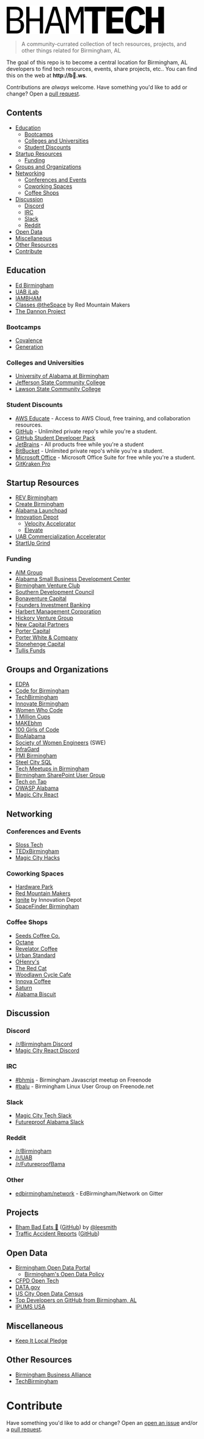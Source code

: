 ![BHAM TECH](./logo.png)

> A community-currated collection of tech resources, projects, and other things related for Birmingham, AL

The goal of this repo is to become a central location for Birmingham, AL developers to find tech resources, events, share projects, etc.. You can find this on the web at **http://b🐖.ws**.

Contributions are *always* welcome. Have something you'd like to add or change? Open a [pull request](https://github.com/wad3g/bhamtech/pulls/).

## Contents

- [Education](#education)
    - [Bootcamps](#bootcamps)
    - [Colleges and Universities](#college-and-universities)
    - [Student Discounts](#student-discounts)
- [Startup Resources](#startup-resources)
    - [Funding](#funding)
- [Groups and Organizations](#groups-and-organizations)
- [Networking](#networking)
    - [Conferences and Events](#conferences-and-events)
    - [Coworking Spaces](#cowrking-spaces)
    - [Coffee Shops](#coffeeshops)
- [Discussion](#discussion)
    - [Discord](#discord)
    - [IRC](#irc)
    - [Slack](#slack)
    - [Reddit](#reddit)
- [Open Data](#open-data)
- [Miscellaneous](#miscellaneous)
- [Other Resources](#other-resources)
- [Contribute](#contribute)

## Education
- [Ed Birmingham](https://edbirmingham.org/)
- [UAB iLab](http://www.uab.edu/innovationlab/)
- [IAMBHAM](http://workforce.innovatebham.com/i-am-bham/)
- [Classes @theSpace](https://www.redmountainmakers.org/classes-thespace/) by Red Mountain Makers
- [The Dannon Project](http://www.dannonproject.org/)

### Bootcamps
- [Covalence](https://covalence.io/locations/birmingham-alabama/)
- [Generation](https://www.generation.org/usa/)

### Colleges and Universities
- [University of Alabama at Birmingham](http://www.uab.edu/)
- [Jefferson State Community College](http://www.jeffersonstate.edu/)
- [Lawson State Community College](http://www.lawsonstate.edu/)

### Student Discounts
- [AWS Educate](https://www.awseducate.com/Registration) - Access to AWS Cloud, free training, and collaboration resources.
- [GitHub](https://education.github.com/pack) - Unlimited private repo's while you're a student.
- [GitHub Student Developer Pack](https://education.github.com/pack)
- [JetBrains](https://www.jetbrains.com/student/) - All products free while you're a student
- [BitBucket](https://bitbucket.org/product/education) - Unlimited private repo's while you're a student.
- [Microsoft Office](https://products.office.com/en-ca/student/office-in-education) - Microsoft Office Suite for free while you're a student.
- [GitKraken Pro](gitkraken.com/github-student-developer-pack)

## Startup Resources
- [REV Birmingham](http://www.revbirmingham.org/)
- [Create Birmingham](https://createbirmingham.org/)
- [Alabama Launchpad](http://alabamalaunchpad.com/)
- [Innovation Depot](https://innovationdepot.org/)
    + [Velocity Accelorator](https://innovationdepot.org/accelerate/)
    + [Elevate](https://innovationdepot.org/incubate/)
- [UAB Commercialization Accelerator](https://www.uab.edu/research/innovation/)
- [StartUp Grind](https://www.startupgrind.com/birmingham/)

### Funding
- [AIM Group](http://www.aimgr.com/)
- [Alabama Small Business Development Center](http://asbdc.org/)
- [Birmingham Venture Club](http://birminghamventure.com/)
- [Southern Development Council](http://sdcinc.org/)
- [Bonaventure Capital](http://www.bonaventurecapital.net/)
- [Founders Investment Banking](http://www.foundersib.com/)
- [Harbert Management Corporation](http://www.harbert.net/)
- [Hickory Venture Group](http://www.hvcc.com/)
- [New Capital Partners](http://www.newcapitalpartners.com/)
- [Porter Capital](https://www.portercap.net/)
- [Porter White & Company](http://pwco.com/)
- [Stonehenge Capital](http://www.stonehengecapital.com/)
- [Tullis Funds](http://www.tullisfunds.com/)

## Groups and Organizations
- [EDPA](http://www.edpa.org/)
- [Code for Birmingham](http://www.codeforbirmingham.org/)
- [TechBirmingham](https://www.techbirmingham.com/)
- [Innovate Birmingham](http://innovatebham.com/)
- [Women Who Code](https://www.womenwhocode.com/birmingham)
- [1 Million Cups](http://www.1millioncups.com/birmingham)
- [MAKEbhm](http://www.makebhm.com/)
- [100 Girls of Code](http://www.100girlsofcode.com/birmingham-al.html)
- [BioAlabama](http://bioalabama.com/)
- [Society of Women Engineers](http://www.swebham.org/) (SWE)
- [InfraGard](https://birmingham-infragard.org/)
- [PMI Birmingham](https://pmicac.org/)
- [Steel City SQL](https://www.meetup.com/SteelCitySQL/)
- [Tech Meetups in Birmingham](https://www.meetup.com/cities/us/al/birmingham/tech/)
- [Birmingham SharePoint User Group](http://www.sharepointbham.org)
- [Tech on Tap](http://techontapbham.com/)
- [OWASP Alabama](https://www.meetup.com/OWASP-Alabama/)
- [Magic City React](http://magiccityreact.com/)

## Networking

### Conferences and Events
- [Sloss Tech](https://sloss.tech/)
- [TEDxBirmingham](https://tedxbirmingham.org/)
- [Magic City Hacks](http://magiccityhacks.com/)

### Coworking Spaces
- [Hardware Park](http://www.hardwarepark.org/)
- [Red Mountain Makers](https://www.redmountainmakers.org/)
- [Ignite](https://innovationdepot.org/collaborate/) by Innovation Depot
- [SpaceFinder Birmingham](https://birmingham.spacefinder.org/)

### Coffee Shops
- [Seeds Coffee Co.](http://seedscoffee.com/)
- [Octane](http://www.octanecoffee.com/homewood/)
- [Revelator Coffee](https://revelatorcoffee.com/)
- [Urban Standard](http://www.urbanstandard.com/)
- [OHenry's](https://ohenryscoffees.com/)
- [The Red Cat](http://theredcatcoffeehouse.com/)
- [Woodlawn Cycle Cafe](https://woodlawncyclecafe.com/)
- [Innova Coffee](https://www.innovacoffee.com/)
- [Saturn](https://www.saturnbirmingham.com/satellite/coffee/)
- [Alabama Biscuit](http://www.alabamabiscuit.com/)

## Discussion

### Discord
- [/r/Birmingham Discord](https://discord.gg/BfkyF4u)
- [Magic City React Discord](https://discordapp.com/invite/2ykvzUc)

### IRC
- [#bhmjs](http://irc2go.com/webchat/?net=freenode&room=%23bhmjs) - Birmingham Javascript meetup on Freenode
- [#balu](http://irc2go.com/webchat/?net=freenode&room=%23balu) - Birmingham Linux User Group on Freenode.net

### Slack
- [Magic City Tech Slack](http://magiccitytech.org/)
- [Futureproof Alabama Slack](https://www.futureproofbama.org/slack)

### Reddit
- [/r/Birmingham](https://www.reddit.com/r/Birmingham/)
- [/r/UAB](https://www.reddit.com/r/UAB/)
- [/r/FutureproofBama](https://www.reddit.com/r/futureproofbama/)

### Other
- [edbirmingham/network](https://gitter.im/edbirmingham/network) - EdBirmingham/Network on Gitter


## Projects
- [Bham Bad Eats 🍝](https://twitter.com/bham_bad_eats) ([GitHub](https://github.com/leesmith/bham_bad_eats)) by [@leesmith](https://github.com/leesmith)
- [Traffic Accident Reports](http://www.codeforbirmingham.org/traffic-accident-reports/) ([GitHub](https://github.com/codeforbirmingham/traffic-accident-reports))

## Open Data
- [Birmingham Open Data Portal](https://data.birminghamal.gov/)
    + [Birmingham's Open Data Policy](http://www.opendatapolicies.org/doc/birmingham-al-2017-04-18/)
- [CFPD Open Tech](https://cfpb.github.io/)
- [DATA.gov](https://catalog.data.gov/dataset?tags=birmingham&ext_location=&ext_prev_extent=-142.03125%2C8.754794702435618%2C-59.0625%2C61.77312286453146&q=Birmingham&sort=views_recent+desc&ext_bbox=)
- [US City Open Data Census](http://us-city.census.okfn.org/place/birmingham)
- [Top Developers on GitHub from Birmingham, AL](http://githubstars.com/top-developers/Birmingham)
- [IPUMS USA](https://usa.ipums.org/usa/)

## Miscellaneous
- [Keep It Local Pledge](http://keepitlocalpledge.com/)

## Other Resources
- [Birmingham Business Alliance](https://birminghambusinessalliance.com/small-business/resources/)
- [TechBirmingham](https://www.techbirmingham.com/about/community-resources/)

# Contribute

Have something you'd like to add or change? Open an [open an issue](https://github.com/wad3g/bhamtech/issues/) and/or a [pull request](https://github.com/wad3g/bhamtech/pulls/).
